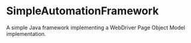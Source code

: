 # SimpleAutomationFramework
A simple Java framework implementing a WebDriver Page Object Model implementation.
